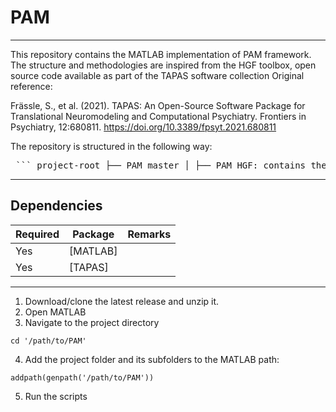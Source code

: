 # PAM 

---

This repository contains the MATLAB implementation of PAM framework. The structure and methodologies are inspired from the HGF toolbox, open source code available as part of the TAPAS software collection
Original reference:

Frässle, S., et al. (2021). TAPAS: An Open-Source Software Package for
Translational Neuromodeling and Computational Psychiatry. Frontiers in
Psychiatry, 12:680811. https://doi.org/10.3389/fpsyt.2021.680811

The repository is structured in the following way:

<pre> ``` project-root ├── PAM_master │ ├── PAM_HGF: contains the implementation of PAM framework using HGF model as perceptual model. │ ├── PAM_VKF: contains the implementation of PAM framework using Volatile Kalman Filter (VKF) model as perceptual model. │ └── Examples ├── HGF_examples: contains different usage examples with HGF model as perceptual model. ├── VKF_examples: contains different usage examples with VKF model as perceptual model. ``` </pre>
---- 

## Dependencies 

| Required | Package           | Remarks         |
| ---------|-------------------|-----------------|
| Yes      | [MATLAB]          |                 |
| Yes      | [TAPAS]           |                 |

----

1. Download/clone the latest release and unzip it.
2. Open MATLAB
3. Navigate to the project directory
```
cd '/path/to/PAM'
```
4. Add the project folder and its subfolders to the MATLAB path:
```
addpath(genpath('/path/to/PAM'))
```
5. Run the scripts 
